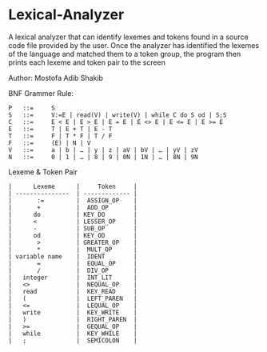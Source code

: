 # Lexical-Analyzer

A lexical analyzer that can identify lexemes and tokens found in a source code file provided by the user. Once the analyzer has identified the lexemes of the language and matched them to a token group, the program then prints each lexeme and token pair to the screen

Author: Mostofa Adib Shakib

BNF Grammer Rule:

    P   ::=     S
    S   ::=     V:=E | read(V) | write(V) | while C do S od | S;S
    C   ::=     E < E | E > E | E = E | E <> E | E <= E | E >= E
    E   ::=     T | E + T | E - T
    T   ::=     F | T * F | T / F
    F   ::=     (E) | N | V
    V   ::=     a | b | … | y | z | aV | bV | … | yV | zV
    N   ::=     0 | 1 | … | 8 | 9 | 0N | 1N | … | 8N | 9N


Lexeme & Token Pair

    |      Lexeme      |     Token     |
    | ---------------  | ------------- |
    |       :=         |  ASSIGN_OP    |
    |       +          |  ADD_OP       |
    |      do          | KEY_DO        |
    |      <           | LESSER_OP     |
    |      -           | SUB_OP        |
    |      od          | KEY_OD        |
    |       >          | GREATER_OP    |
    |       *          |  MULT_OP      |
    | variable name    |  IDENT        |
    |       =          |  EQUAL_OP     |
    |       /          |  DIV_OP       |
    |   integer        |  INT_LIT      |
    |   <>             |  NEQUAL_OP    |
    |   read           |  KEY_READ     |
    |   (              |  LEFT_PAREN   |
    |   <=             |  LEQUAL_OP    |
    |   write          |  KEY_WRITE    |
    |   )              |  RIGHT_PAREN  |
    |   >=             |  GEQUAL_OP    |
    |   while          |  KEY_WHILE    |
    |   ;              |  SEMICOLON    |